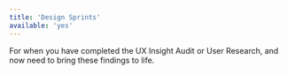 ```yaml
---
title: 'Design Sprints'
available: 'yes'
---
```


For when you have completed the UX Insight Audit or User Research, and now need to bring these findings to life.